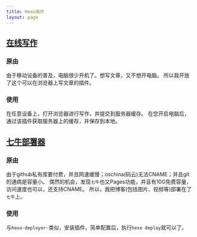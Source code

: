 ```yaml
---
title: Hexo插件
layout: page
---
```


## [在线写作](https://github.com/rise0chen/hexo-sync)
### 原由
由于移动设备的普及，电脑很少开机了。想写文章，又不想开电脑。
所以我开放了这个可以在浏览器上写文章的插件。
### 使用
在任意设备上，打开浏览器进行写作，并提交到服务器缓存。
在您开启电脑后，通过该插件获取服务器上的缓存，并保存到本地。

## [七牛部署器](https://github.com/rise0chen/hexo-deployer-qiniucloud)
### 原由
由于github私有库要付费，并且网速缓慢；oschina(码云)无法CNAME；并且git的通病是容量小。
偶然的机会，发现`七牛`也又Pages功能，并且有10G免费容量，访问速度也可以，还支持CNAME。
所以，我把博客(包括图片、视频等)部署在了`七牛`上。
### 使用
与`hexo-deployer-`类似，安装插件，简单配置后，执行``hexo deploy``就可以了。


